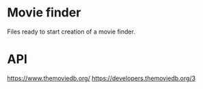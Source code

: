 # Movie finder

Files ready to start creation of a movie finder.

# API

https://www.themoviedb.org/
https://developers.themoviedb.org/3
